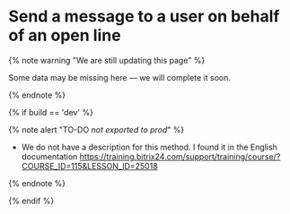 # Send a message to a user on behalf of an open line

{% note warning "We are still updating this page" %}

Some data may be missing here — we will complete it soon.

{% endnote %}

{% if build == 'dev' %}

{% note alert "TO-DO _not exported to prod_" %}

- We do not have a description for this method. I found it in the English documentation https://training.bitrix24.com/support/training/course/?COURSE_ID=115&LESSON_ID=25018

{% endnote %}

{% endif %}